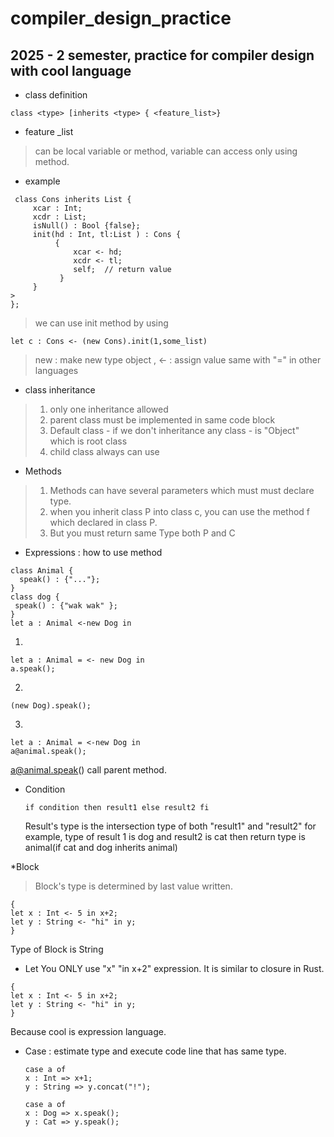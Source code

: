 # compiler_design_practice

2025 - 2 semester, practice for compiler design with cool language 
---------------------------------------------------------------------------------------

* class definition 
```
class <type> [inherits <type> { <feature_list>}
```

* feature _list 
> can be local variable or method, variable can access only using method.

* example 
```
 class Cons inherits List {
     xcar : Int;
     xcdr : List;
     isNull() : Bool {false};
     init(hd : Int, tl:List ) : Cons {
          {
              xcar <- hd;
              xcdr <- tl;
              self;  // return value 
           }
     }
>
};
```
>we can use init method by using 
``` 
let c : Cons <- (new Cons).init(1,some_list)
```
> new : make new type object , <- : assign value same with "=" in other languages


* class inheritance 
> 1. only one inheritance allowed 
> 2. parent class must be implemented in same code block
> 3. Default class - if we don't inheritance any class - is "Object" which is root class 
> 4. child class always can use 

* Methods
> 1. Methods can have several parameters which must must declare type.
> 2. when you inherit class P into class c, you can use the method f which declared in class P.
> 3. But you must return same Type both P and C


* Expressions : how to use method
 ```
 class Animal {
   speak() : {"..."};
 }
 class dog {
  speak() : {"wak wak" };
 }
 let a : Animal <-new Dog in
 ```
 1. 
 ```
 let a : Animal = <- new Dog in
 a.speak();
 ```
 2. 
 ```
 (new Dog).speak();
 ```
 3. 
 ```
 let a : Animal = <-new Dog in 
 a@animal.speak();
 ```
a@animal.speak() call parent method. 

* Condition
  ```
  if condition then result1 else result2 fi
  ```
  Result's type is the intersection type of both "result1" and "result2"
  for example, type of result 1 is dog and result2 is cat then return type is animal(if cat and dog inherits animal)

*Block 
> Block's type is determined by last value written.
```
{
let x : Int <- 5 in x+2;
let y : String <- "hi" in y;
}
```
Type of Block is String 

* Let
You ONLY use "x" "in x+2" expression. It is similar to closure in Rust.
```
{
let x : Int <- 5 in x+2;
let y : String <- "hi" in y;
}
```
Because cool is expression language.


* Case : 
  estimate type and execute code line that has same type. 
  ```
  case a of
  x : Int => x+1;
  y : String => y.concat("!");
  ```
  ```
  case a of
  x : Dog => x.speak();
  y : Cat => y.speak();
  ```



